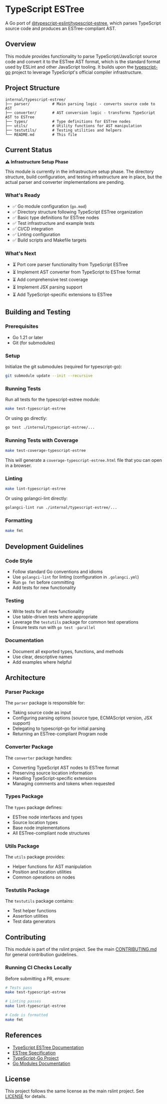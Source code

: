 # TypeScript ESTree

A Go port of [@typescript-eslint/typescript-estree](https://github.com/typescript-eslint/typescript-eslint/tree/main/packages/typescript-estree), which parses TypeScript source code and produces an ESTree-compliant AST.

## Overview

This module provides functionality to parse TypeScript/JavaScript source code and convert it to the ESTree AST format, which is the standard format used by ESLint and other JavaScript tooling. It builds upon the [typescript-go](https://github.com/microsoft/typescript-go) project to leverage TypeScript's official compiler infrastructure.

## Project Structure

```
internal/typescript-estree/
├── parser/          # Main parsing logic - converts source code to AST
├── converter/       # AST conversion logic - transforms TypeScript AST to ESTree
├── types/           # Type definitions for ESTree nodes
├── utils/           # Utility functions for AST manipulation
├── testutils/       # Testing utilities and helpers
└── README.md        # This file
```

## Current Status

**⚠️ Infrastructure Setup Phase**

This module is currently in the infrastructure setup phase. The directory structure, build configuration, and testing infrastructure are in place, but the actual parser and converter implementations are pending.

### What's Ready

- ✅ Go module configuration (`go.mod`)
- ✅ Directory structure following TypeScript ESTree organization
- ✅ Basic type definitions for ESTree nodes
- ✅ Test infrastructure and example tests
- ✅ CI/CD integration
- ✅ Linting configuration
- ✅ Build scripts and Makefile targets

### What's Next

- ⏳ Port core parser functionality from TypeScript ESTree
- ⏳ Implement AST converter from TypeScript to ESTree format
- ⏳ Add comprehensive test coverage
- ⏳ Implement JSX parsing support
- ⏳ Add TypeScript-specific extensions to ESTree

## Building and Testing

### Prerequisites

- Go 1.21 or later
- Git (for submodules)

### Setup

Initialize the git submodules (required for typescript-go):

```bash
git submodule update --init --recursive
```

### Running Tests

Run all tests for the typescript-estree module:

```bash
make test-typescript-estree
```

Or using go directly:

```bash
go test ./internal/typescript-estree/...
```

### Running Tests with Coverage

```bash
make test-coverage-typescript-estree
```

This will generate a `coverage-typescript-estree.html` file that you can open in a browser.

### Linting

```bash
make lint-typescript-estree
```

Or using golangci-lint directly:

```bash
golangci-lint run ./internal/typescript-estree/...
```

### Formatting

```bash
make fmt
```

## Development Guidelines

### Code Style

- Follow standard Go conventions and idioms
- Use `golangci-lint` for linting (configuration in `.golangci.yml`)
- Run `go fmt` before committing
- Add tests for new functionality

### Testing

- Write tests for all new functionality
- Use table-driven tests where appropriate
- Leverage the `testutils` package for common test operations
- Ensure tests run with `go test -parallel`

### Documentation

- Document all exported types, functions, and methods
- Use clear, descriptive names
- Add examples where helpful

## Architecture

### Parser Package

The `parser` package is responsible for:
- Taking source code as input
- Configuring parsing options (source type, ECMAScript version, JSX support)
- Delegating to typescript-go for initial parsing
- Returning an ESTree-compliant Program node

### Converter Package

The `converter` package handles:
- Converting TypeScript AST nodes to ESTree format
- Preserving source location information
- Handling TypeScript-specific extensions
- Managing comments and tokens when requested

### Types Package

The `types` package defines:
- ESTree node interfaces and types
- Source location types
- Base node implementations
- All ESTree-compliant node structures

### Utils Package

The `utils` package provides:
- Helper functions for AST manipulation
- Position and location utilities
- Common operations on nodes

### Testutils Package

The `testutils` package contains:
- Test helper functions
- Assertion utilities
- Test data generators

## Contributing

This module is part of the rslint project. See the main [CONTRIBUTING.md](../../CONTRIBUTING.md) for general contribution guidelines.

### Running CI Checks Locally

Before submitting a PR, ensure:

```bash
# Tests pass
make test-typescript-estree

# Linting passes
make lint-typescript-estree

# Code is formatted
make fmt
```

## References

- [TypeScript ESTree Documentation](https://github.com/typescript-eslint/typescript-eslint/tree/main/packages/typescript-estree)
- [ESTree Specification](https://github.com/estree/estree)
- [TypeScript-Go Project](https://github.com/microsoft/typescript-go)
- [Go Modules Documentation](https://go.dev/doc/modules/managing-dependencies)

## License

This project follows the same license as the main rslint project. See [LICENSE](../../LICENSE) for details.
